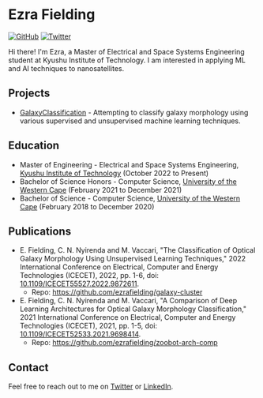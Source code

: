# Ezra Fielding

[![GitHub](https://img.shields.io/github/followers/ezrafielding.svg?style=social&label=Follow)](https://github.com/ezrafielding) [![Twitter](https://img.shields.io/twitter/follow/ezrafielding.svg?style=social)](https://twitter.com/ezrafielding)

Hi there! I'm Ezra, a Master of Electrical and Space Systems Engineering student at Kyushu Institute of Technology. I am interested in applying ML and AI techniques to nanosatellites.

## Projects

- [GalaxyClassification](https://github.com/ezrafielding/GalaxyClassification) - Attempting to classify galaxy morphology using various supervised and unsupervised machine learning techniques.


## Education

- Master of Engineering - Electrical and Space Systems Engineering, [Kyushu Institute of Technology](https://www.kyutech.ac.jp/english/) (October 2022 to Present)
- Bachelor of Science Honors - Computer Science, [University of the Western Cape](https://www.uwc.ac.za/) (February 2021 to December 2021)
- Bachelor of Science - Computer Science, [University of the Western Cape](https://www.uwc.ac.za/) (February 2018 to December 2020)

## Publications
- E. Fielding, C. N. Nyirenda and M. Vaccari, "The Classification of Optical Galaxy Morphology Using Unsupervised Learning Techniques," 2022 International Conference on Electrical, Computer and Energy Technologies (ICECET), 2022, pp. 1-6, doi: [10.1109/ICECET55527.2022.9872611](https://doi.org/10.1109/ICECET55527.2022.9872611).
  - Repo: https://github.com/ezrafielding/galaxy-cluster
- E. Fielding, C. N. Nyirenda and M. Vaccari, "A Comparison of Deep Learning Architectures for Optical Galaxy Morphology Classification," 2021 International Conference on Electrical, Computer and Energy Technologies (ICECET), 2021, pp. 1-5, doi: [10.1109/ICECET52533.2021.9698414](https://doi.org/10.1109/ICECET52533.2021.9698414).
  - Repo: https://github.com/ezrafielding/zoobot-arch-comp

## Contact

Feel free to reach out to me on [Twitter](https://twitter.com/ezrafielding) or [LinkedIn](https://www.linkedin.com/in/ezra-fielding/).
